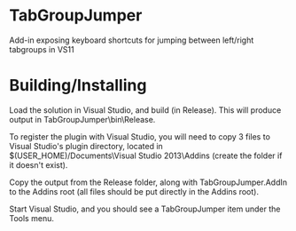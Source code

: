 TabGroupJumper
==============
Add-in exposing keyboard shortcuts for jumping between left/right tabgroups in VS11


Building/Installing
===================
Load the solution in Visual Studio, and build (in Release). This will produce output in TabGroupJumper\bin\Release.

To register the plugin with Visual Studio, you will need to copy 3 files to Visual Studio's plugin directory, located in 
$(USER_HOME)/Documents\Visual Studio 2013\Addins (create the folder if it doesn't exist).

Copy the output from the Release folder, along with TabGroupJumper.AddIn to the Addins root (all files should be put directly in the 
Addins root).

Start Visual Studio, and you should see a TabGroupJumper item under the Tools menu.
